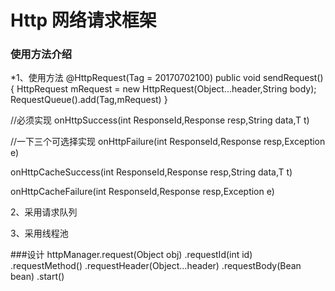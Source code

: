 # Http 网络请求框架

### 使用方法介绍
*1、使用方法
@HttpRequest(Tag = 20170702100)
public void sendRequest(){
    HttpRequest mRequest = new HttpRequest(Object...header,String body);
    RequestQueue().add(Tag,mRequest)
}

//必须实现
onHttpSuccess(int ResponseId,Response resp,String data,T t)

//一下三个可选择实现
onHttpFailure(int ResponseId,Response resp,Exception e)

onHttpCacheSuccess(int ResponseId,Response resp,String data,T t)

onHttpCacheFailure(int ResponseId,Response resp,Exception e)

2、采用请求队列

3、采用线程池

###设计
httpManager.request(Object obj)
           .requestId(int id)
           .requestMethod()
           .requestHeader(Object...header)
           .requestBody(Bean bean)
           .start()
           


